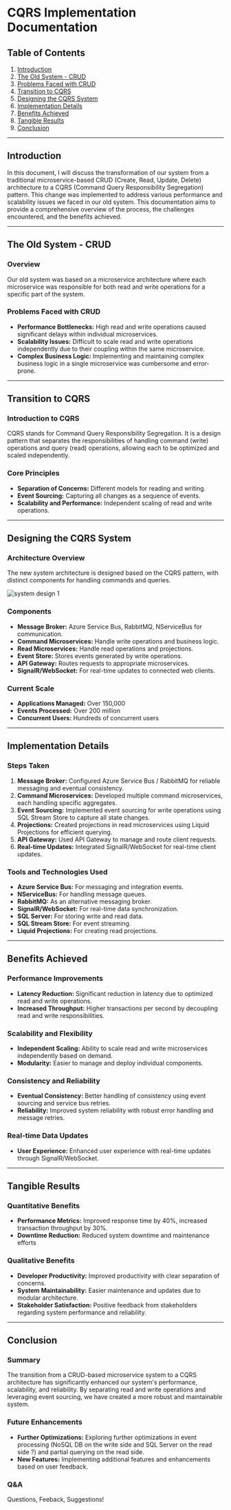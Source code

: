 # CQRS Implementation Documentation

## Table of Contents
1. [Introduction](#introduction)
2. [The Old System - CRUD](#the-old-system---crud)
3. [Problems Faced with CRUD](#problems-faced-with-crud)
4. [Transition to CQRS](#transition-to-cqrs)
5. [Designing the CQRS System](#designing-the-cqrs-system)
6. [Implementation Details](#implementation-details)
7. [Benefits Achieved](#benefits-achieved)
8. [Tangible Results](#tangible-results)
9. [Conclusion](#conclusion)

---

## Introduction
In this document, I will discuss the transformation of our system from a traditional microservice-based CRUD (Create, Read, Update, Delete) architecture to a CQRS (Command Query Responsibility Segregation) pattern. This change was implemented to address various performance and scalability issues we faced in our old system. This documentation aims to provide a comprehensive overview of the process, the challenges encountered, and the benefits achieved.

---

## The Old System - CRUD
### Overview
Our old system was based on a microservice architecture where each microservice was responsible for both read and write operations for a specific part of the system.

### Problems Faced with CRUD
- **Performance Bottlenecks:** High read and write operations caused significant delays within individual microservices.
- **Scalability Issues:** Difficult to scale read and write operations independently due to their coupling within the same microservice.
- **Complex Business Logic:** Implementing and maintaining complex business logic in a single microservice was cumbersome and error-prone.

---

## Transition to CQRS
### Introduction to CQRS
CQRS stands for Command Query Responsibility Segregation. It is a design pattern that separates the responsibilities of handling command (write) operations and query (read) operations, allowing each to be optimized and scaled independently.

### Core Principles
- **Separation of Concerns:** Different models for reading and writing.
- **Event Sourcing:** Capturing all changes as a sequence of events.
- **Scalability and Performance:** Independent scaling of read and write operations.

---

## Designing the CQRS System
### Architecture Overview
The new system architecture is designed based on the CQRS pattern, with distinct components for handling commands and queries.

![system design 1](https://github.com/hardikjogi/CQRS/assets/2298585/d75e885e-5430-4d68-a1a1-7777ea91ae8f)

### Components
- **Message Broker:** Azure Service Bus, RabbitMQ, NServiceBus for communication.
- **Command Microservices:** Handle write operations and business logic.
- **Read Microservices:** Handle read operations and projections.
- **Event Store:** Stores events generated by write operations.
- **API Gateway:** Routes requests to appropriate microservices.
- **SignalR/WebSocket:** For real-time updates to connected web clients.

### Current Scale
- **Applications Managed:** Over 150,000
- **Events Processed:** Over 200 million
- **Concurrent Users:** Hundreds of concurrent users

---

## Implementation Details
### Steps Taken
1. **Message Broker:** Configured Azure Service Bus / RabbitMQ for reliable messaging and eventual consistency.
2. **Command Microservices:** Developed multiple command microservices, each handling specific aggregates.
3. **Event Sourcing:** Implemented event sourcing for write operations using SQL Stream Store to capture all state changes.
4. **Projections:** Created projections in read microservices using Liquid Projections for efficient querying.
5. **API Gateway:** Used API Gateway to manage and route client requests.
6. **Real-time Updates:** Integrated SignalR/WebSocket for real-time client updates.

### Tools and Technologies Used
- **Azure Service Bus:** For messaging and integration events.
- **NServiceBus:** For handling message queues.
- **RabbitMQ:** As an alternative messaging broker.
- **SignalR/WebSocket:** For real-time data synchronization.
- **SQL Server:** For storing write and read data.
- **SQL Stream Store:** For event streaming.
- **Liquid Projections:** For creating read projections.

---

## Benefits Achieved
### Performance Improvements
- **Latency Reduction:** Significant reduction in latency due to optimized read and write operations.
- **Increased Throughput:** Higher transactions per second by decoupling read and write responsibilities.

### Scalability and Flexibility
- **Independent Scaling:** Ability to scale read and write microservices independently based on demand.
- **Modularity:** Easier to manage and deploy individual components.

### Consistency and Reliability
- **Eventual Consistency:** Better handling of consistency using event sourcing and service bus retries.
- **Reliability:** Improved system reliability with robust error handling and message retries.

### Real-time Data Updates
- **User Experience:** Enhanced user experience with real-time updates through SignalR/WebSocket.

---

## Tangible Results
### Quantitative Benefits
- **Performance Metrics:** Improved response time by 40%, increased transaction throughput by 30%.
- **Downtime Reduction:** Reduced system downtime and maintenance efforts

### Qualitative Benefits
- **Developer Productivity:** Improved productivity with clear separation of concerns.
- **System Maintainability:** Easier maintenance and updates due to modular architecture.
- **Stakeholder Satisfaction:** Positive feedback from stakeholders regarding system performance and reliability.

---

## Conclusion
### Summary
The transition from a CRUD-based microservice system to a CQRS architecture has significantly enhanced our system's performance, scalability, and reliability. By separating read and write operations and leveraging event sourcing, we have created a more robust and maintainable system.

### Future Enhancements
- **Further Optimizations:** Exploring further optimizations in event processing (NoSQL DB on the write side and SQL Server on the read side ?) and partial querying on the read side.
- **New Features:** Implementing additional features and enhancements based on user feedback.

### Q&A
Questions, Feeback, Suggestions! 



